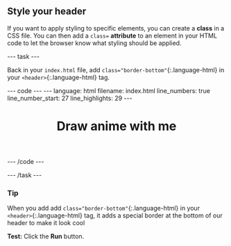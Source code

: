 <h2 class="c-project-heading--task">Style your header</h2>

If you want to apply styling to specific elements, you can create a **class** in a CSS file. You can then add a `class=` **attribute** to an element in your HTML code to let the browser know what styling should be applied. 

--- task ---

Back in your `index.html` file, add `class="border-bottom"`{:.language-html} in your `<header>`{:.language-html} tag.

<div class="c-project-code">
--- code ---
---
language: html
filename: index.html
line_numbers: true
line_number_start: 27
line_highlights: 29
---
  <body>
    <!-- The page header code goes here -->
    <header class="border-bottom">
      <h1>Draw anime with me</h1>
    </header>

--- /code ---
</div>

--- /task ---

<div class="c-project-callout c-project-callout--tip">

### Tip

When you add add `class="border-bottom"`{:.language-html} in your `<header>`{:.language-html} tag, it adds a special border at the bottom of our header to make it look cool

</div>

**Test:** Click the **Run** button. 